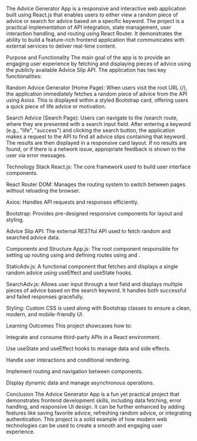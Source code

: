
The Advice Generator App is a responsive and interactive web application built using React.js that enables users to either view a random piece of advice or search for advice based on a specific keyword. The project is a practical implementation of API integration, state management, user interaction handling, and routing using React Router. It demonstrates the ability to build a feature-rich frontend application that communicates with external services to deliver real-time content.

Purpose and Functionality
The main goal of the app is to provide an engaging user experience by fetching and displaying pieces of advice using the publicly available Advice Slip API. The application has two key functionalities:

Random Advice Generator (Home Page): When users visit the root URL (/), the application immediately fetches a random piece of advice from the API using Axios. This is displayed within a styled Bootstrap card, offering users a quick piece of life advice or motivation.

Search Advice (Search Page): Users can navigate to the /search route, where they are presented with a search input field. After entering a keyword (e.g., "life", "success") and clicking the search button, the application makes a request to the API to find all advice slips containing that keyword. The results are then displayed in a responsive card layout. If no results are found, or if there is a network issue, appropriate feedback is shown to the user via error messages.

Technology Stack
React.js: The core framework used to build user interface components.

React Router DOM: Manages the routing system to switch between pages without reloading the browser.

Axios: Handles API requests and responses efficiently.

Bootstrap: Provides pre-designed responsive components for layout and styling.

Advice Slip API: The external RESTful API used to fetch random and searched advice data.

Components and Structure
App.js: The root component responsible for setting up routing using <BrowserRouter> and defining routes using <Routes> and <Route>.

StaticAdv.js: A functional component that fetches and displays a single random advice using useEffect and useState hooks.

SearchAdv.js: Allows user input through a text field and displays multiple pieces of advice based on the search keyword. It handles both successful and failed responses gracefully.

Styling: Custom CSS is used along with Bootstrap classes to ensure a clean, modern, and mobile-friendly UI.

Learning Outcomes
This project showcases how to:

Integrate and consume third-party APIs in a React environment.

Use useState and useEffect hooks to manage data and side effects.

Handle user interactions and conditional rendering.

Implement routing and navigation between components.

Display dynamic data and manage asynchronous operations.

Conclusion
The Advice Generator App is a fun yet practical project that demonstrates frontend development skills, including data fetching, error handling, and responsive UI design. It can be further enhanced by adding features like saving favorite advice, refreshing random advice, or integrating authentication. This project is a solid example of how modern web technologies can be used to create a smooth and engaging user experience.